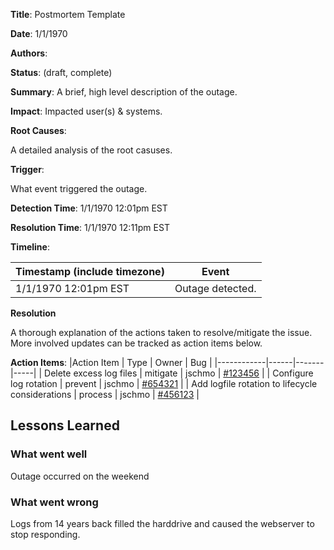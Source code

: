 __Title__: Postmortem Template

__Date__: 1/1/1970

__Authors__: 

__Status__: (draft, complete)

__Summary__: 
A brief, high level description of the outage.

__Impact__: Impacted user(s) & systems.

__Root Causes__:

A detailed analysis of the root casuses.

__Trigger__:

What event triggered the outage.

__Detection Time__: 1/1/1970 12:01pm EST 

__Resolution Time__: 1/1/1970 12:11pm EST 

__Timeline__:

| Timestamp (include timezone) | Event  |
| ---------------------------- | -------|
| 1/1/1970 12:01pm EST         | Outage detected. |

__Resolution__

A thorough explanation of the actions taken to resolve/mitigate the issue. More involved updates can be tracked as action items below.

__Action Items__:
|Action Item | Type | Owner | Bug |
|------------|------|-------|-----|
| Delete excess log files | mitigate | jschmo | [#123456](https://tickets.localhost/ticket/123456) |
| Configure log rotation | prevent  | jschmo | [#654321](https://tickets.localhost/ticket/654321) |
| Add logfile rotation to lifecycle considerations | process | jschmo | [#456123](https://tickets.localhost/ticket/456123) |

## Lessons Learned

### What went well
Outage occurred on the weekend

### What went wrong

Logs from 14 years back filled the harddrive and caused the webserver to stop responding.


